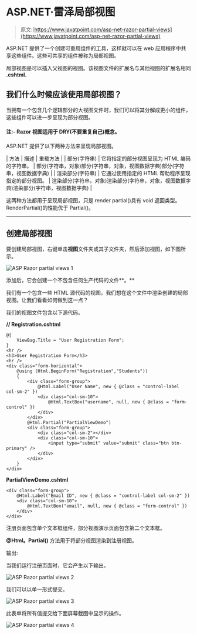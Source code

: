 # ASP.NET·雷泽局部视图

> 原文:[https://www.javatpoint.com/asp-net-razor-partial-views](https://www.javatpoint.com/asp-net-razor-partial-views)

ASP.NET 提供了一个创建可重用组件的工具，这样就可以在 web 应用程序中共享这些组件。这些可共享的组件被称为局部视图。

局部视图是可以插入父视图的视图。该视图文件的扩展名与其他视图的扩展名相同 **.cshtml.**

## 我们什么时候应该使用局部视图？

当拥有一个包含几个逻辑部分的大视图文件时，我们可以将其分解成更小的组件，这些组件可以进一步呈现为部分视图。

#### 注:- Razor 视图适用于 DRY(不要重复自己)概念。

ASP.NET 提供了以下两种方法来呈现局部视图。

| 方法 | 描述 | 重载方法 |
| 部分(字符串) | 它将指定的部分视图呈现为 HTML 编码的字符串。 | 部分(字符串，对象)部分(字符串，对象，视图数据字典)部分(字符串，视图数据字典) |
| 渲染部分(字符串) | 它通过使用指定的 HTML 帮助程序呈现指定的部分视图。 | 渲染部分(字符串，对象)渲染部分(字符串，对象，视图数据字典)渲染部分(字符串，视图数据字典) |

这两种方法都用于呈现局部视图，只是 render partial()具有 void 返回类型。RenderPartial()的性能优于 Partial()。

* * *

## 创建局部视图

要创建局部视图，右键单击**视图**文件夹或其子文件夹，然后添加视图，如下图所示。

![ASP Razor partial views 1](../Images/aeb910b5c3b7c6727cb860ded27dc16e.png)

添加后，它会创建一个不包含任何生产代码的文件**。**

我们有一个包含一些 HTML 源代码的视图。我们想在这个文件中渲染创建的局部视图。让我们看看如何做到这一点？

我们的视图文件包含以下源代码。

**// Registration.cshtml**

```
@{
    ViewBag.Title = "User Registration Form";
}
<hr />
<h3>User Registration Form</h3>
<hr />
<div class="form-horizontal">
    @using (Html.BeginForm("Registration","Students"))
    {
        <div class="form-group">
            @Html.Label("User Name", new { @class = "control-label col-sm-2" })
            <div class="col-sm-10">
                @Html.TextBox("username", null, new { @class = "form-control" })
            </div>
        </div>
        @Html.Partial("PartialViewDemo") 
        <div class="form-group">
            <div class="col-sm-2"></div>
            <div class="col-sm-10">
                <input type="submit" value="submit" class="btn btn-primary" />
            </div>
        </div>
    }
</div>

```

**PartialViewDemo.cshtml**

```
<div class="form-group">
    @Html.Label("Email ID", new { @class = "control-label col-sm-2" })
    <div class="col-sm-10">
        @Html.TextBox("email", null, new { @class = "form-control" })
    </div>
</div>

```

注册页面包含单个文本框组件，部分视图演示页面包含第二个文本框。

**@Html。Partial()** 方法用于将部分视图渲染到注册视图。

输出:

当我们运行注册页面时，它会产生以下输出。

![ASP Razor partial views 2](../Images/d4904ae503d9f2ac1ffe65a9f2c66794.png)

我们可以以单一形式提交。

![ASP Razor partial views 3](../Images/5d5ab6cb56d12bdbcf9a9446431cbc10.png)

此表单将所有值提交给下面屏幕截图中显示的操作。

![ASP Razor partial views 4](../Images/f4a628041b4755b06e4ed0e4ddca59ce.png)